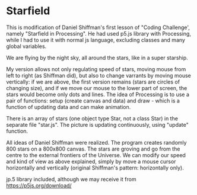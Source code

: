 # Starfield 
This is modification of Daniel Shiffman's first lesson of "Coding Challenge', namely "Starfield in Processing". He had used p5.js library with Processing, while I had to use it with normal js language, excluding classes and many global variables.

We are flying by the night sky, all around the stars, like in a super starship.

My version allows not only regulating speed of stars, moving mouse from left to right (as Shiffman did), but also to change varrants by moving mouse vertically: if we are above, the first version remains (stars are circles of changing size), and if we move our mouse to the lower part of screen, the stars would become only dots and lines. 
The idea of Processing is to use a pair of functions: setup (create canvas and data) and draw - which is a function of updating data and can make animation.

There is an array of stars (one object type Star, not a class Star) in the separate file "star.js". The picture is updating continuously, using "update" function.

All ideas of Daniel Shiffman were realized. The program creates randomly 800 stars on a 800x800 canvas. The stars are groving and go from the centre to the external frontiers of the Universe. We can modify our speed and kind of view as above explained, simply by move a mouse cursor horizontally and vertically (original Shiffman's pattern: horizontally only).

jp.5 library included, although we may receive it from https://p5js.org/download/
